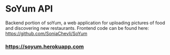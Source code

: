 # SoYum API
Backend portion of soYum, a web application for uploading pictures of food and discovering new restaurants.
Frontend code can be found here: https://github.com/SoniaChevli/SoYum
### https://soyum.herokuapp.com
